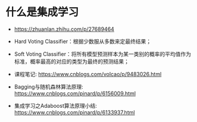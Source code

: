 # 什么是集成学习
- https://zhuanlan.zhihu.com/p/27689464

- Hard Voting Classifier：根据少数服从多数来定最终结果；
- Soft Voting Classifier：将所有模型预测样本为某一类别的概率的平均值作为标准，概率最高的对应的类型为最终的预测结果；
- 课程笔记: https://www.cnblogs.com/volcao/p/9483026.html
- Bagging与随机森林算法原理: https://www.cnblogs.com/pinard/p/6156009.html
- 集成学习之Adaboost算法原理小结: https://www.cnblogs.com/pinard/p/6133937.html
